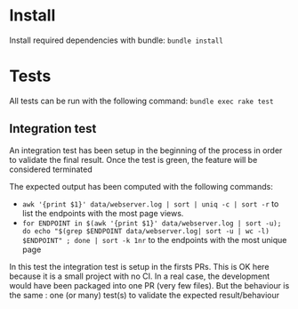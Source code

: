# Install
Install required dependencies with bundle: `bundle install`

# Tests
All tests can be run with the following command: `bundle exec rake test`

## Integration  test
An integration test has been setup in the beginning of the process in order to validate the final result. Once the test is green, the feature will be considered terminated

The expected output has been computed with the following commands:
* `awk '{print $1}' data/webserver.log | sort | uniq -c | sort -r` to list the endpoints with the most page views.
* `for ENDPOINT in $(awk '{print $1}' data/webserver.log | sort -u); do echo "$(grep $ENDPOINT data/webserver.log| sort -u | wc -l) $ENDPOINT" ; done | sort -k 1nr` to the endpoints with the most unique page

In this test the integration test is setup in the firsts PRs. This is OK here because it is a small project with no CI. In a real case, the development would have been packaged into one PR (very few files). But the behaviour is the same : one (or many) test(s) to validate the expected result/behaviour
